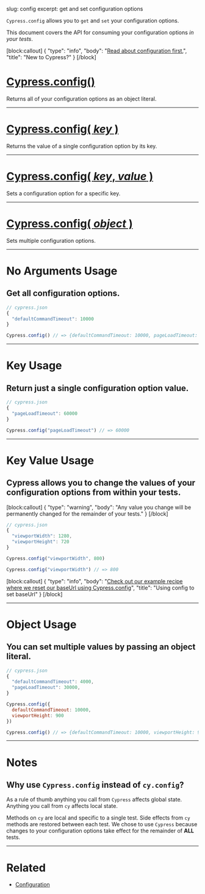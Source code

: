 slug: config
excerpt: get and set configuration options

`Cypress.config` allows you to `get` and `set` your configuration options.

This document covers the API for consuming your configuration options *in your tests*.

[block:callout]
{
  "type": "info",
  "body": "[Read about configuration first.](https://on.cypress.io/guides/configuration)",
  "title": "New to Cypress?"
}
[/block]

# [Cypress.config()](#no-arguments-usage)

Returns all of your configuration options as an object literal.

***

# [Cypress.config( *key* )](#key-usage)

Returns the value of a single configuration option by its key.

***

# [Cypress.config( *key*, *value* )](#key-value-usage)

Sets a configuration option for a specific key.

***

# [Cypress.config( *object* )](#object-usage)

Sets multiple configuration options.

***

# No Arguments Usage

## Get all configuration options.

```javascript
// cypress.json
{
  "defaultCommandTimeout": 10000
}
```

```javascript
Cypress.config() // => {defaultCommandTimeout: 10000, pageLoadTimeout: 30000, ...}
```

***

# Key Usage

## Return just a single configuration option value.

```javascript
// cypress.json
{
  "pageLoadTimeout": 60000
}
```

```javascript
Cypress.config("pageLoadTimeout") // => 60000
```

***

# Key Value Usage

## Cypress allows you to change the values of your configuration options from within your tests.

[block:callout]
{
  "type": "warning",
  "body": "Any value you change will be permanently changed for the remainder of your tests."
}
[/block]

```javascript
// cypress.json
{
  "viewportWidth": 1280,
  "viewportHeight": 720
}
```

```javascript
Cypress.config("viewportWidth", 800)

Cypress.config("viewportWidth") // => 800
```

[block:callout]
{
  "type": "info",
  "body": "[Check out our example recipe where we reset our baseUrl using Cypress.config](https://github.com/cypress-io/cypress-example-recipes/blob/master/cypress/integration/logging_in_single_sign_on_spec.js)",
  "title": "Using config to set baseUrl"
}
[/block]

***

# Object Usage

## You can set multiple values by passing an object literal.

```javascript
// cypress.json
{
  "defaultCommandTimeout": 4000,
  "pageLoadTimeout": 30000,
}
```

```javascript
Cypress.config({
  defaultCommandTimeout: 10000,
  viewportHeight: 900
})

Cypress.config() // => {defaultCommandTimeout: 10000, viewportHeight: 900, ...}
```

***

# Notes

## Why use `Cypress.config` instead of `cy.config`?

As a rule of thumb anything you call from `Cypress` affects global state. Anything you call from `cy` affects local state.

Methods on `cy` are local and specific to a single test. Side effects from `cy` methods are restored between each test. We chose to use `Cypress` because changes to your configuration options take effect for the remainder of **ALL** tests.

***

# Related

- [Configuration](https://on.cypress.io/guides/configuration)
